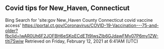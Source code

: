 ## Covid tips for New_Haven, Connecticut

Bing Search for 'site:gov New_Haven County Connecticut covid vaccine access'
https://portal.ct.gov/Coronavirus/COVID-19-Vaccination---75-and-older?fbclid=IwAR0Uh6F2JOFBH6eSKpECdETt9IwsZIb6GJdawFMy07P6my1ZW-tIti7Swiw
Retrieved on Friday, February 12, 2021 at 6:41AM (UTC)